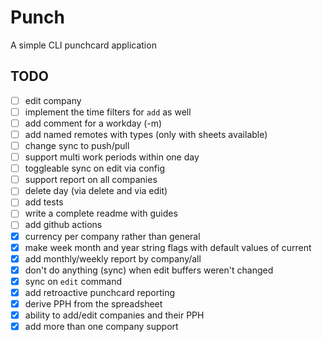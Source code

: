 # Punch

A simple CLI punchcard application

## TODO

- [ ] edit company
- [ ] implement the time filters for `add` as well
- [ ] add comment for a workday (-m)
- [ ] add named remotes with types (only with sheets available)
- [ ] change sync to push/pull
- [ ] support multi work periods within one day
- [ ] toggleable sync on edit via config
- [ ] support report on all companies
- [ ] delete day (via delete and via edit)
- [ ] add tests
- [ ] write a complete readme with guides
- [ ] add github actions
- [X] currency per company rather than general
- [X] make week month and year string flags with default values of current
- [X] add monthly/weekly report by company/all
- [X] don't do anything (sync) when edit buffers weren't changed
- [X] sync on `edit` command
- [X] add retroactive punchcard reporting 
- [X] derive PPH from the spreadsheet
- [X] ability to add/edit companies and their PPH
- [X] add more than one company support

